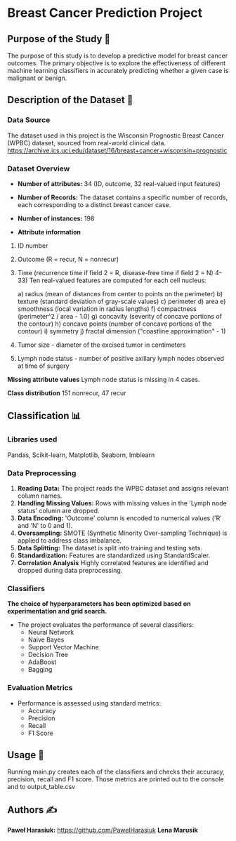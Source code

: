 # Breast Cancer Prediction Project

## Purpose of the Study 🧪

The purpose of this study is to develop a predictive model for breast cancer outcomes. The primary objective is to explore the effectiveness of different machine learning classifiers in accurately predicting whether a given case is malignant or benign. 

## Description of the Dataset 🔬

### Data Source
The dataset used in this project is the Wisconsin Prognostic Breast Cancer (WPBC) dataset, sourced from real-world clinical data.
https://archive.ics.uci.edu/dataset/16/breast+cancer+wisconsin+prognostic

### Dataset Overview
- **Number of attributes:** 34 (ID, outcome, 32 real-valued input features)
- **Number of Records:** The dataset contains a specific number of records, each corresponding to a distinct breast cancer case.
- **Number of instances:** 198

- **Attribute information**
1) ID number
2) Outcome (R = recur, N = nonrecur)
3) Time (recurrence time if field 2 = R, disease-free time if 
	field 2	= N)
4-33) Ten real-valued features are computed for each cell nucleus:

	a) radius (mean of distances from center to points on the perimeter)
	b) texture (standard deviation of gray-scale values)
	c) perimeter
	d) area
	e) smoothness (local variation in radius lengths)
	f) compactness (perimeter^2 / area - 1.0)
	g) concavity (severity of concave portions of the contour)
	h) concave points (number of concave portions of the contour)
	i) symmetry 
	j) fractal dimension ("coastline approximation" - 1)

34) Tumor size - diameter of the excised tumor in centimeters
35) Lymph node status - number of positive axillary lymph nodes
observed at time of surgery

**Missing attribute values** 
	Lymph node status is missing in 4 cases.

**Class distribution**
  151 nonrecur, 47 recur

## Classification 📊

### Libraries used
Pandas, Scikit-learn, Matplotlib, Seaborn, Imblearn

### Data Preprocessing
1. **Reading Data:** The project reads the WPBC dataset and assigns relevant column names.
2. **Handling Missing Values:** Rows with missing values in the 'Lymph node status' column are dropped.
3. **Data Encoding:** 'Outcome' column is encoded to numerical values ('R' and 'N' to 0 and 1).
4. **Oversampling:** SMOTE (Synthetic Minority Over-sampling Technique) is applied to address class imbalance.
5. **Data Splitting:** The dataset is split into training and testing sets.
6. **Standardization:** Features are standardized using StandardScaler.
7. **Correlation Analysis** Highly correlated features are identified and dropped during data preprocessing.


### Classifiers
**The choice of hyperparameters has been optimized based on experimentation and grid search.**

- The project evaluates the performance of several classifiers:
  - Neural Network
  - Naive Bayes
  - Support Vector Machine
  - Decision Tree
  - AdaBoost
  - Bagging

### Evaluation Metrics
- Performance is assessed using standard metrics:
  - Accuracy
  - Precision
  - Recall
  - F1 Score

## Usage 🐍
Running main.py creates each of the classifiers and checks their accuracy, precision, recall and F1 score. Those metrics are printed out to the console and to output_table.csv

## Authors ✍️
**Paweł Harasiuk:** https://github.com/PawelHarasiuk 
**Lena Marusik**
